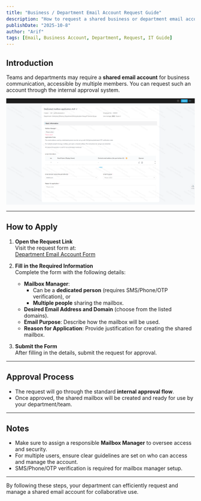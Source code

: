```yaml
---
title: "Business / Department Email Account Request Guide"
description: "How to request a shared business or department email account for your team."
publishDate: "2025-10-8"
author: "Arif"
tags: [Email, Business Account, Department, Request, IT Guide]
---
```


## Introduction
Teams and departments may require a **shared email account** for business communication, accessible by multiple members. You can request such an account through the internal approval system.  

![My Screenshot](../../assets/images/departmentemail/1.png)

---

## How to Apply
1. **Open the Request Link**  
   Visit the request form at:  
   [Department Email Account Form](https://shenpi.bilibili.co/workflow/15154767?refer=eac-pc&from=shenpi)  

2. **Fill in the Required Information**  
   Complete the form with the following details:  
   - **Mailbox Manager**:  
     - Can be a **dedicated person** (requires SMS/Phone/OTP verification), or  
     - **Multiple people** sharing the mailbox.  
   - **Desired Email Address and Domain** (choose from the listed domains).  
   - **Email Purpose**: Describe how the mailbox will be used.  
   - **Reason for Application**: Provide justification for creating the shared mailbox.  

3. **Submit the Form**  
   After filling in the details, submit the request for approval.  

---

## Approval Process
- The request will go through the standard **internal approval flow**.  
- Once approved, the shared mailbox will be created and ready for use by your department/team.  

---

## Notes
- Make sure to assign a responsible **Mailbox Manager** to oversee access and security.  
- For multiple users, ensure clear guidelines are set on who can access and manage the account.  
- SMS/Phone/OTP verification is required for mailbox manager setup.  

---

By following these steps, your department can efficiently request and manage a shared email account for collaborative use.


